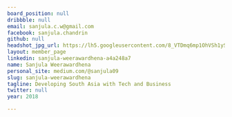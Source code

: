 ```yaml
---
board_position: null
dribbble: null
email: sanjula.c.w@gmail.com
facebook: sanjula.chandrin
github: null
headshot_jpg_url: https://lh5.googleusercontent.com/8_VTDmq6mp1OhVSh1ySlzm5_epV7ARbgRMz7mSz7rr1nAlUyVVtSNKdtNDZ4s_XkXLchTO0aNL1zAm0=w2880-h1678
layout: member_page
linkedin: sanjula-weerawardhena-a4a248a7
name: Sanjula Weerawardhena
personal_site: medium.com/@sanjula09
slug: sanjula-weerawardhena
tagline: Developing South Asia with Tech and Business
twitter: null
year: 2018

---
```


